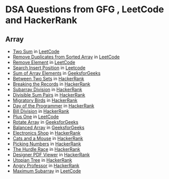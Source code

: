 # DSA Questions from GFG , LeetCode and HackerRank

## Array
- [Two Sum](https://github.com/samantaavijit/DSA/blob/master/src/com/avijitsamanta/leetcode/array/TwoSum.java) in [LeetCode](https://leetcode.com/problems/two-sum/)
- [Remove Duplicates from Sorted Array](https://github.com/samantaavijit/DSA/blob/master/src/com/avijitsamanta/leetcode/array/RemoveDuplicatesFromSortedArray.java) in [LeetCode](https://leetcode.com/problems/remove-duplicates-from-sorted-array/)
- [Remove Element](https://github.com/samantaavijit/DSA/blob/master/src/com/avijitsamanta/leetcode/array/RemoveElement.java) in [LeetCode](https://leetcode.com/problems/remove-element/)
- [Search Insert Position](https://github.com/samantaavijit/DSA/blob/master/src/com/avijitsamanta/leetcode/array/SearchInsertPosition.java) in [Leetcode](https://leetcode.com/problems/search-insert-position/)
- [Sum of Array Elements](https://github.com/samantaavijit/DSA/blob/master/src/com/avijitsamanta/gfg/array/SumOfArrayElements.java) in [GeeksforGeeks](https://practice.geeksforgeeks.org/problems/sum-of-array-elements2502/1/?category[]=Arrays&category[]=Arrays&problemStatus=solved&page=1&query=category[]ArraysproblemStatussolvedpage1category[]Arrays#)
- [Between Two Sets](https://github.com/samantaavijit/DSA/blob/master/src/com/avijitsamanta/hackertrank/array/BetweenTwoSets.java) in [HackerRank](https://www.hackerrank.com/challenges/between-two-sets/problem)
- [Breaking the Records](https://github.com/samantaavijit/DSA/blob/master/src/com/avijitsamanta/hackertrank/array/BreakingTheRecords.java) in [HackerRank](https://www.hackerrank.com/challenges/breaking-best-and-worst-records/problem)
- [Subarray Division](https://github.com/samantaavijit/DSA/blob/master/src/com/avijitsamanta/hackertrank/array/SubarrayDivision.java) in [HackerRank](https://www.hackerrank.com/challenges/the-birthday-bar/problem)
- [Divisible Sum Pairs](https://github.com/samantaavijit/DSA/blob/master/src/com/avijitsamanta/hackertrank/array/DivisibleSumPairs.java) in [HackerRank](https://www.hackerrank.com/challenges/divisible-sum-pairs/problem)
- [Migratory Birds](https://github.com/samantaavijit/DSA/blob/master/src/com/avijitsamanta/hackertrank/array/MigratoryBirds.java) in [HackerRank](https://www.hackerrank.com/challenges/migratory-birds/problem)
- [Day of the Programmer](https://github.com/samantaavijit/DSA/blob/master/src/com/avijitsamanta/hackertrank/array/DayOfTheProgrammer.java) in [HackerRank](https://www.hackerrank.com/challenges/day-of-the-programmer/problem)
- [Bill Division](https://github.com/samantaavijit/DSA/blob/master/src/com/avijitsamanta/hackertrank/array/BillDivision.java) in [HackerRank](https://www.hackerrank.com/challenges/bon-appetit/problem)
- [Plus One](https://github.com/samantaavijit/DSA/blob/master/src/com/avijitsamanta/leetcode/array/PlusOne.java) in [LeetCode](https://leetcode.com/problems/plus-one/)
- [Rotate Array](https://github.com/samantaavijit/DSA/blob/master/src/com/avijitsamanta/gfg/array/RotateArray.java) in [GeeksforGeeks](https://practice.geeksforgeeks.org/problems/rotate-array-by-n-elements/0/?category[]=Arrays&category[]=Arrays&page=1&query=category[]Arrayspage1category[]Arrays)
- [Balanced Array](https://github.com/samantaavijit/DSA/blob/master/src/com/avijitsamanta/gfg/array/BalancedArray.java) in [GeeksforGeeks](https://practice.geeksforgeeks.org/problems/balanced-array07200720/1/?category[]=Arrays&category[]=Arrays&page=1&query=category[]Arrayspage1category[]Arrays)
- [Electronics Shop](https://github.com/samantaavijit/DSA/blob/master/src/com/avijitsamanta/hackertrank/array/ElectronicsShop.java) in [HackerRank](https://www.hackerrank.com/challenges/electronics-shop/problem)
- [Cats and a Mouse](https://github.com/samantaavijit/DSA/blob/master/src/com/avijitsamanta/hackertrank/array/CatsAndAMouse.java) in [HackerRank](https://www.hackerrank.com/challenges/cats-and-a-mouse/problem)
- [Picking Numbers](https://github.com/samantaavijit/DSA/blob/master/src/com/avijitsamanta/hackertrank/array/PickingNumbers.java) in [HackerRank](https://www.hackerrank.com/challenges/picking-numbers/problem)
- [The Hurdle Race](https://github.com/samantaavijit/DSA/blob/master/src/com/avijitsamanta/hackertrank/array/TheHurdleRace.java) in [HackerRank](https://www.hackerrank.com/challenges/the-hurdle-race/problem)
- [Designer PDF Viewer](https://github.com/samantaavijit/DSA/blob/master/src/com/avijitsamanta/hackertrank/array/DesignerPDFViewer.java) in [HackerRank](https://www.hackerrank.com/challenges/designer-pdf-viewer/problem)
- [Utopian Tree](https://github.com/samantaavijit/DSA/blob/master/src/com/avijitsamanta/hackertrank/array/UtopianTree.java) in [HackerRank](https://www.hackerrank.com/challenges/utopian-tree/problem)
- [Angry Professor](https://github.com/samantaavijit/DSA/blob/master/src/com/avijitsamanta/hackertrank/array/AngryProfessor.java) in [HackerRank](https://www.hackerrank.com/challenges/angry-professor/problem)
- [Maximum Subarray]() in [LeetCode](https://leetcode.com/problems/maximum-subarray/)
